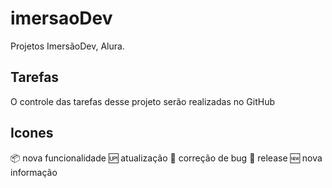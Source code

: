 # imersaoDev

Projetos ImersãoDev, Alura.

## Tarefas

O controle das tarefas desse projeto serão realizadas no GitHub

## Icones

:package: nova funcionalidade
:up: atualização
:bug: correção de bug
:checkered_flag: release
:new: nova informação
